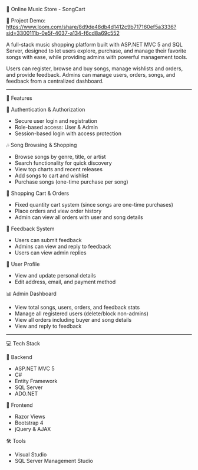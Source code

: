 🎵 Online Music Store - SongCart  

🎥 Project Demo: https://www.loom.com/share/8d9de48db4d1412c9b717160ef5a3336?sid=3300111b-0e5f-4037-a134-f6cd8a69c552

A full-stack music shopping platform built with ASP.NET MVC 5 and SQL Server, designed to let users explore, purchase, and manage their favorite songs with ease, while providing admins with powerful management tools.

Users can register, browse and buy songs, manage wishlists and orders, and provide feedback. Admins can manage users, orders, songs, and feedback from a centralized dashboard.

---

📌 Features

👥 Authentication & Authorization  
- Secure user login and registration  
- Role-based access: User & Admin  
- Session-based login with access protection  

🎶 Song Browsing & Shopping  
- Browse songs by genre, title, or artist  
- Search functionality for quick discovery  
- View top charts and recent releases  
- Add songs to cart and wishlist  
- Purchase songs (one-time purchase per song)

🛒 Shopping Cart & Orders  
- Fixed quantity cart system (since songs are one-time purchases)  
- Place orders and view order history  
- Admin can view all orders with user and song details

💬 Feedback System  
- Users can submit feedback  
- Admins can view and reply to feedback  
- Users can view admin replies  

🧾 User Profile  
- View and update personal details  
- Edit address, email, and payment method

📊 Admin Dashboard  
- View total songs, users, orders, and feedback stats  
- Manage all registered users (delete/block non-admins)  
- View all orders including buyer and song details  
- View and reply to feedback  

---

💻 Tech Stack

🔧 Backend  
- ASP.NET MVC 5  
- C#  
- Entity Framework  
- SQL Server
- ADO.NET  

🎨 Frontend  
- Razor Views  
- Bootstrap 4  
- jQuery & AJAX  

🛠️ Tools  
- Visual Studio 
- SQL Server Management Studio  
